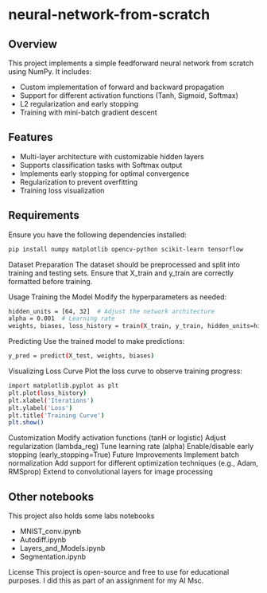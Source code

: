 # neural-network-from-scratch

## Overview
This project implements a simple feedforward neural network from scratch using NumPy. It includes:
- Custom implementation of forward and backward propagation
- Support for different activation functions (Tanh, Sigmoid, Softmax)
- L2 regularization and early stopping
- Training with mini-batch gradient descent

## Features
- Multi-layer architecture with customizable hidden layers
- Supports classification tasks with Softmax output
- Implements early stopping for optimal convergence
- Regularization to prevent overfitting
- Training loss visualization

## Requirements
Ensure you have the following dependencies installed:

```bash
pip install numpy matplotlib opencv-python scikit-learn tensorflow
```
Dataset Preparation
The dataset should be preprocessed and split into training and testing sets. Ensure that X_train and y_train are correctly formatted before training.

Usage
Training the Model
Modify the hyperparameters as needed:
```bash
hidden_units = [64, 32]  # Adjust the network architecture
alpha = 0.001  # Learning rate
weights, biases, loss_history = train(X_train, y_train, hidden_units=hidden_units, alpha=alpha)
```
Predicting
Use the trained model to make predictions:
```bash
y_pred = predict(X_test, weights, biases)
```
Visualizing Loss Curve
Plot the loss curve to observe training progress:
```bash
import matplotlib.pyplot as plt
plt.plot(loss_history)
plt.xlabel('Iterations')
plt.ylabel('Loss')
plt.title('Training Curve')
plt.show()
```
Customization
Modify activation functions (tanH or logistic)
Adjust regularization (lambda_reg)
Tune learning rate (alpha)
Enable/disable early stopping (early_stopping=True)
Future Improvements
Implement batch normalization
Add support for different optimization techniques (e.g., Adam, RMSprop)
Extend to convolutional layers for image processing




## Other notebooks
This project also holds some labs notebooks  
- MNIST_conv.ipynb
- Autodiff.ipynb
- Layers_and_Models.ipynb
- Segmentation.ipynb


License
This project is open-source and free to use for educational purposes. I did this as part of an assignment for my AI Msc. 
